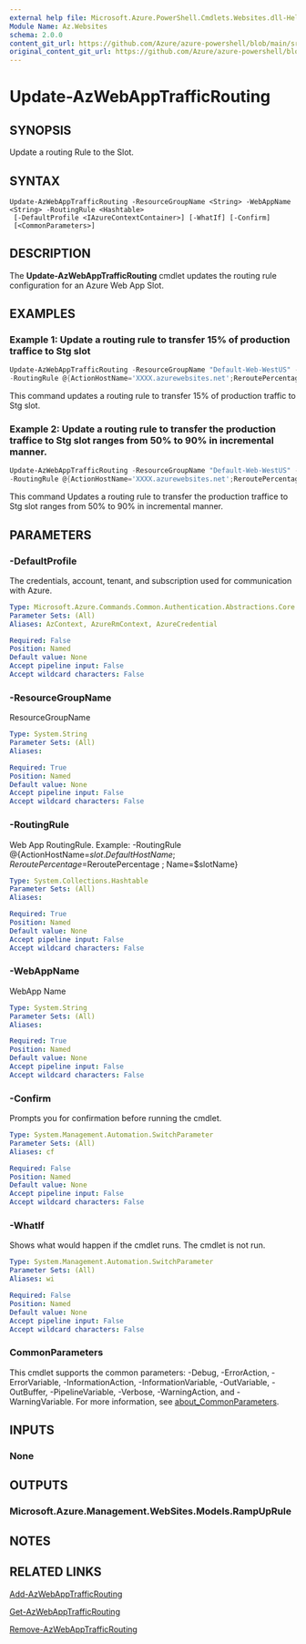 ```yaml
---
external help file: Microsoft.Azure.PowerShell.Cmdlets.Websites.dll-Help.xml
Module Name: Az.Websites
schema: 2.0.0
content_git_url: https://github.com/Azure/azure-powershell/blob/main/src/Websites/Websites/help/Update-AzWebAppTrafficRouting.md
original_content_git_url: https://github.com/Azure/azure-powershell/blob/main/src/Websites/Websites/help/Update-AzWebAppTrafficRouting.md
---
```


# Update-AzWebAppTrafficRouting

## SYNOPSIS
Update a routing Rule to the Slot.

## SYNTAX

```
Update-AzWebAppTrafficRouting -ResourceGroupName <String> -WebAppName <String> -RoutingRule <Hashtable>
 [-DefaultProfile <IAzureContextContainer>] [-WhatIf] [-Confirm]
 [<CommonParameters>]
```

## DESCRIPTION
The **Update-AzWebAppTrafficRouting** cmdlet updates the routing rule configuration for an Azure Web App Slot.

## EXAMPLES

### Example 1: Update a routing rule to transfer 15% of production traffice to  Stg slot
```powershell
Update-AzWebAppTrafficRouting -ResourceGroupName "Default-Web-WestUS" -WebAppName "ContosoSite" `
-RoutingRule @{ActionHostName='XXXX.azurewebsites.net';ReroutePercentage=15;Name='Stg'}
```

This command updates a routing rule to transfer 15% of production traffic to Stg slot.

### Example 2: Update a routing rule to transfer the production traffice to Stg slot ranges from 50% to 90% in incremental manner.
```powershell
Update-AzWebAppTrafficRouting -ResourceGroupName "Default-Web-WestUS" -WebAppName "ContosoSite" `
-RoutingRule @{ActionHostName='XXXX.azurewebsites.net';ReroutePercentage=50;ChangeIntervalInMinutes=1;MinReroutePercentage=50;MaxReroutePercentage=90;Name='Stg';ChangeStep=10}
```

This command Updates a routing rule to transfer the production traffice to Stg slot ranges from 50% to 90% in incremental manner.

## PARAMETERS

### -DefaultProfile
The credentials, account, tenant, and subscription used for communication with Azure.

```yaml
Type: Microsoft.Azure.Commands.Common.Authentication.Abstractions.Core.IAzureContextContainer
Parameter Sets: (All)
Aliases: AzContext, AzureRmContext, AzureCredential

Required: False
Position: Named
Default value: None
Accept pipeline input: False
Accept wildcard characters: False
```

### -ResourceGroupName
ResourceGroupName


```yaml
Type: System.String
Parameter Sets: (All)
Aliases:

Required: True
Position: Named
Default value: None
Accept pipeline input: False
Accept wildcard characters: False
```

### -RoutingRule
Web App RoutingRule.
Example: -RoutingRule @{ActionHostName=$slot.DefaultHostName ; ReroutePercentage=$ReroutePercentage ; Name=$slotName}

```yaml
Type: System.Collections.Hashtable
Parameter Sets: (All)
Aliases:

Required: True
Position: Named
Default value: None
Accept pipeline input: False
Accept wildcard characters: False
```

### -WebAppName
WebApp Name

```yaml
Type: System.String
Parameter Sets: (All)
Aliases:

Required: True
Position: Named
Default value: None
Accept pipeline input: False
Accept wildcard characters: False
```

### -Confirm
Prompts you for confirmation before running the cmdlet.

```yaml
Type: System.Management.Automation.SwitchParameter
Parameter Sets: (All)
Aliases: cf

Required: False
Position: Named
Default value: None
Accept pipeline input: False
Accept wildcard characters: False
```

### -WhatIf
Shows what would happen if the cmdlet runs.
The cmdlet is not run.

```yaml
Type: System.Management.Automation.SwitchParameter
Parameter Sets: (All)
Aliases: wi

Required: False
Position: Named
Default value: None
Accept pipeline input: False
Accept wildcard characters: False
```

### CommonParameters
This cmdlet supports the common parameters: -Debug, -ErrorAction, -ErrorVariable, -InformationAction, -InformationVariable, -OutVariable, -OutBuffer, -PipelineVariable, -Verbose, -WarningAction, and -WarningVariable. For more information, see [about_CommonParameters](http://go.microsoft.com/fwlink/?LinkID=113216).

## INPUTS

### None

## OUTPUTS

### Microsoft.Azure.Management.WebSites.Models.RampUpRule

## NOTES

## RELATED LINKS

[Add-AzWebAppTrafficRouting](./Add-AzWebAppTrafficRouting.md)

[Get-AzWebAppTrafficRouting](./Get-AzWebAppTrafficRouting.md)

[Remove-AzWebAppTrafficRouting](./Remove-AzWebAppTrafficRouting.md)
